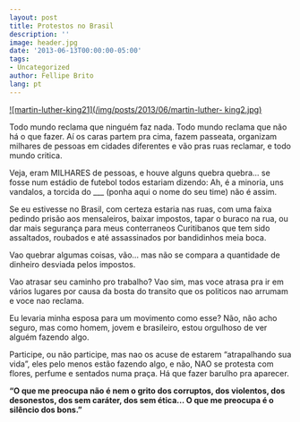 ```yaml
---
layout: post
title: Protestos no Brasil
description: ''
image: header.jpg
date: '2013-06-13T00:00:00-05:00'
tags:
- Uncategorized
author: Fellipe Brito
lang: pt
---
```


[![martin-luther-king21](/img/posts/2013/06/martin-luther-
king2.jpg)](/img/posts/2013/06/martin-luther-king21.jpg)

Todo mundo reclama que ninguém faz nada. Todo mundo reclama que não há o que
fazer. Aí os caras partem pra cima, fazem passeata, organizam milhares de
pessoas em cidades diferentes e vão pras ruas reclamar, e todo mundo critica.

Veja, eram MILHARES de pessoas, e houve alguns quebra quebra… se fosse num
estádio de futebol todos estariam dizendo: Ah, é a minoria, uns vandalos, a
torcida do ___ (ponha aqui o nome do seu time) não é assim.

Se eu estivesse no Brasil, com certeza estaria nas ruas, com uma faixa pedindo
prisão aos mensaleiros, baixar impostos, tapar o buraco na rua, ou dar mais
segurança para meus conterraneos Curitibanos que tem sido assaltados, roubados
e até assassinados por bandidinhos meia boca.

Vao quebrar algumas coisas, vão… mas não se compara a quantidade de dinheiro
desviada pelos impostos.

Vao atrasar seu caminho pro trabalho? Vao sim, mas voce atrasa pra ir em
vários lugares por causa da bosta do transito que os politicos nao arrumam e
voce nao reclama.

Eu levaria minha esposa para um movimento como esse? Não, não acho seguro, mas
como homem, jovem e brasileiro, estou orgulhoso de ver alguém fazendo algo.

Participe, ou não participe, mas nao os acuse de estarem “atrapalhando sua
vida”, eles pelo menos estão fazendo algo, e não, NAO se protesta com flores,
perfume e sentados numa praça. Há que fazer barulho pra aparecer.

**“O que me preocupa não é nem o grito dos corruptos, dos violentos, dos
desonestos, dos sem caráter, dos sem ética… O que me preocupa é o silêncio dos
bons.”**

